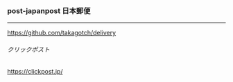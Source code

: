 ### post-japanpost 日本郵便
---
https://github.com/takagotch/delivery



###### クリックポスト
https://clickpost.jp/



```
```

```
```

```
```


